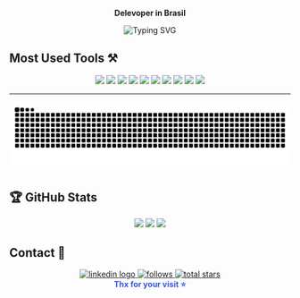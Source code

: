 <p align="center">
    <b>Delevoper in Brasil</b>
  </p>
</div>



<div align="center">
<img src="https://readme-typing-svg.demolab.com?font=Montserrat&size=24&pause=1000&color=FFFFFF&center=true&vCenter=true&width=550&lines=What+are+you+looking+for+here%3F;Student+at+SENAI+-+Software+Development;Web+%26+Mobile+Developer;Always+learning+%26+building;In+love+with+mimilla" alt="Typing SVG" />

</div>



## Most Used Tools ⚒️

<div align="center">
  
  <img src="https://cdn.jsdelivr.net/gh/devicons/devicon/icons/python/python-plain.svg" width="40" />
  <img src="https://cdn.jsdelivr.net/gh/devicons/devicon/icons/mysql/mysql-original.svg" width="40" />
  <img src="https://cdn.jsdelivr.net/gh/devicons/devicon/icons/php/php-original.svg" width="40" />
  <img src="https://cdn.jsdelivr.net/gh/devicons/devicon/icons/html5/html5-plain.svg" width="40" />
  <img src="https://cdn.jsdelivr.net/gh/devicons/devicon/icons/css3/css3-plain.svg" width="40" />
  <img src="https://cdn.jsdelivr.net/gh/devicons/devicon/icons/javascript/javascript-plain.svg" width="40" />
  <img src="https://cdn.jsdelivr.net/gh/devicons/devicon/icons/git/git-original.svg" width="40" />
  <img src="https://cdn.jsdelivr.net/gh/devicons/devicon/icons/linux/linux-original.svg" width="40" />
  <img src="https://cdn.jsdelivr.net/gh/devicons/devicon/icons/dart/dart-original.svg" width="40" />
  <img src="https://cdn.jsdelivr.net/gh/devicons/devicon/icons/flutter/flutter-original.svg" width="40" />
</div>

---

<picture align="center">
  <source media="(prefers-color-scheme: dark)" srcset="https://raw.githubusercontent.com/jimmyadmsenior/jimmyadmsenior/output/github-contribution-grid-snake-dark.svg">
  <source media="(prefers-color-scheme: light)" srcset="https://raw.githubusercontent.com/jimmyadmsenior/jimmyadmsenior/output/github-contribution-grid-snake-dark.svg">
  <img align="center" alt="github contribution grid snake animation" src="https://raw.githubusercontent.com/jimmyadmsenior/jimmyadmsenior/output/github-contribution-grid-snake.svg">
</picture>
<br><br>


## 🏆 GitHub Stats

<div align="center">
  <img height="170" src="https://github-readme-stats.vercel.app/api?username=miguel-zacharias&theme=tokyonight&show_icons=true&hide_border=false&count_private=true"/>
  <img height="170" src="https://github-readme-streak-stats.herokuapp.com/?user=miguel-zacharias&theme=tokyonight&hide_border=false"/>
  <img height="170" src="https://github-readme-stats.vercel.app/api/top-langs/?username=miguel-zacharias&theme=tokyonight&show_icons=true&hide_border=false&layout=compact&langs_count=8"/>
</div>

## Contact 🧷

<div align="center">
  <a href="https://www.linkedin.com/in/miguel-zacharias" target="_blank">
    <img src="https://img.shields.io/static/v1?message=LinkedIn&logo=linkedin&label=&color=3556E0&logoColor=white&labelColor=&style=for-the-badge" height="35" alt="linkedin logo"  />
  </a>
  <a href="https://github.com/miguel-zacharias?tab=followers">
    <img alt="follows" title="Follow me on Github" src="https://custom-icon-badges.demolab.com/github/followers/miguel-zacharias?color=3556E0&labelColor=23232b&style=for-the-badge&logo=person-add&label=Follow&logoColor=white"/>
  </a>
  <a href="https://github.com/miguel-zacharias?tab=repositories&sort=stargazers">
    <img alt="total stars" title="Total stars on GitHub" src="https://custom-icon-badges.demolab.com/github/stars/miguel-zacharias?color=55960c&style=for-the-badge&labelColor=23232b&logo=star"/>
  </a>
</div>

<div align="center">
  <b style="color:#3556e0;">Thx for your visit ⭐️</b>
</div>
